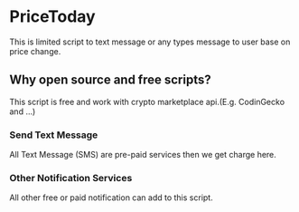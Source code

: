 # PriceToday
This is limited script to text message or any types message to user base on price change.


## Why open source and free scripts?
This script is free and work with crypto marketplace api.(E.g. CodinGecko and ...)

### Send Text Message 
All Text Message (SMS) are pre-paid services then we get charge here.

### Other Notification Services
All other free or paid notification can add to this script.


